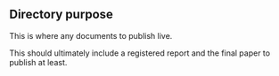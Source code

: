 ## Directory purpose

This is where any documents to publish live.

This should ultimately include a registered report and the final paper to publish at least.